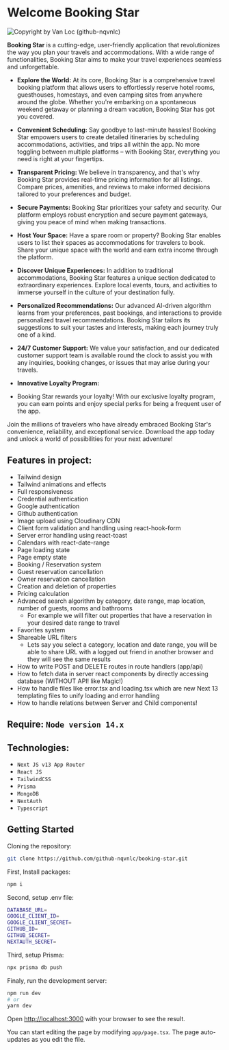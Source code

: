 # Welcome Booking Star
![Copyright by Van Loc (github-nqvnlc)](https://github.com/github-nqvnlc/booking-star/blob/main/public/images/logo100.png?raw=true)

**Booking Star** is a cutting-edge, user-friendly application that revolutionizes the way you plan your travels and accommodations. With a wide range of functionalities, Booking Star aims to make your travel experiences seamless and unforgettable.

- **Explore the World:**
  At its core, Booking Star is a comprehensive travel booking platform that allows users to effortlessly reserve hotel rooms, guesthouses, homestays, and even camping sites from anywhere around the globe. Whether you're embarking on a spontaneous weekend getaway or planning a dream vacation, Booking Star has got you covered.

- **Convenient Scheduling:**
  Say goodbye to last-minute hassles! Booking Star empowers users to create detailed itineraries by scheduling accommodations, activities, and trips all within the app. No more toggling between multiple platforms – with Booking Star, everything you need is right at your fingertips.

- **Transparent Pricing:**
  We believe in transparency, and that's why Booking Star provides real-time pricing information for all listings. Compare prices, amenities, and reviews to make informed decisions tailored to your preferences and budget.

- **Secure Payments:**
  Booking Star prioritizes your safety and security. Our platform employs robust encryption and secure payment gateways, giving you peace of mind when making transactions.

- **Host Your Space:**
  Have a spare room or property? Booking Star enables users to list their spaces as accommodations for travelers to book. Share your unique space with the world and earn extra income through the platform.

- **Discover Unique Experiences:**
  In addition to traditional accommodations, Booking Star features a unique section dedicated to extraordinary experiences. Explore local events, tours, and activities to immerse yourself in the culture of your destination fully.

- **Personalized Recommendations:**
  Our advanced AI-driven algorithm learns from your preferences, past bookings, and interactions to provide personalized travel recommendations. Booking Star tailors its suggestions to suit your tastes and interests, making each journey truly one of a kind.

- **24/7 Customer Support:**
  We value your satisfaction, and our dedicated customer support team is available round the clock to assist you with any inquiries, booking changes, or issues that may arise during your travels.

- **Innovative Loyalty Program:**
- Booking Star rewards your loyalty! With our exclusive loyalty program, you can earn points and enjoy special perks for being a frequent user of the app.

Join the millions of travelers who have already embraced Booking Star's convenience, reliability, and exceptional service. Download the app today and unlock a world of possibilities for your next adventure!

## Features in project:

- Tailwind design
- Tailwind animations and effects
- Full responsiveness
- Credential authentication
- Google authentication
- Github authentication
- Image upload using Cloudinary CDN
- Client form validation and handling using react-hook-form
- Server error handling using react-toast
- Calendars with react-date-range
- Page loading state
- Page empty state
- Booking / Reservation system
- Guest reservation cancellation
- Owner reservation cancellation
- Creation and deletion of properties
- Pricing calculation
- Advanced search algorithm by category, date range, map location, number of guests, rooms and bathrooms
  - For example we will filter out properties that have a reservation in your desired date range to travel
- Favorites system
- Shareable URL filters
  - Lets say you select a category, location and date range, you will be able to share URL with a logged out friend in another browser and they will see the same results
- How to write POST and DELETE routes in route handlers (app/api)
- How to fetch data in server react components by directly accessing database (WITHOUT API! like Magic!)
- How to handle files like error.tsx and loading.tsx which are new Next 13 templating files to unify loading and error handling
- How to handle relations between Server and Child components!

## Require: `Node version 14.x`

## Technologies: 
- `Next JS v13 App Router`
- `React JS`
- `TailwindCSS`
- `Prisma`
- `MongoDB`
- `NextAuth`
- `Typescript`

## Getting Started
Cloning the repository: 
```bash 
git clone https://github.com/github-nqvnlc/booking-star.git
```

First, Install packages:
```bash
npm i
```

Second, setup .env file:
```bash
DATABASE_URL=
GOOGLE_CLIENT_ID=
GOOGLE_CLIENT_SECRET=
GITHUB_ID=
GITHUB_SECRET=
NEXTAUTH_SECRET=
```

Third, setup Prisma: 
```bash
npx prisma db push
```

Finaly, run the development server:

```bash
npm run dev
# or
yarn dev

```
Open [http://localhost:3000](http://localhost:3000) with your browser to see the result.

You can start editing the page by modifying `app/page.tsx`. The page auto-updates as you edit the file.
